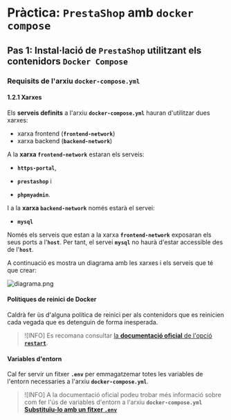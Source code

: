 <!-- https://josejuansanchez.org/iaw/practica-prestashop-docker/index.html -->

# Pràctica: **```PrestaShop```** amb **```docker compose```**

## Pas 1: Instal·lació de **```PrestaShop```** utilitzant els contenidors **```Docker Compose```**

### Requisits de l'arxiu **```docker-compose.yml```**

#### 1.2.1 Xarxes

Els **serveis definits** a l'arxiu **```docker-compose.yml```** hauran d'utilitzar dues xarxes:

* xarxa frontend (**```frontend-network```**)
* xarxa backend (**```backend-network```**)

A la **xarxa ```frontend-network```** estaran els serveis:

* **```https-portal```**,

* **```prestashop```** i

* **```phpmyadmin```**.

I a la **xarxa ```backend-network```** només estarà el servei:

* **```mysql```**

Només els serveis que estan a la xarxa **```frontend-network```** exposaran els seus ports a l'**```host```**. Per tant, el servei **```mysql```** no haurà d'estar accessible des de l'**```host```**.

A continuació es mostra un diagrama amb les xarxes i els serveis que té que crear:

![diagrama.png](./diagrama.png)

#### Polítiques de reinici de Docker

Caldrà fer ùs d'alguna política de reinici per als contenidors que es reinicien cada vegada que es detenguin de forma inesperada.

> ![INFO]
> Es recomana consultar [la **documentació oficial** de l'opció **```restart```**](https://docs.docker.com/compose/compose-file/compose-file-v3/#restart).


#### Variables d'entorn

Cal fer servir un fitxer **```.env```** per emmagatzemar totes les variables de l'entorn necessaries a l'arxiu **```docker-compose.yml```**.

> ![INFO]
> A la documentació oficial podeu trobar més informació sobre com fer l'ús de variables d'entorn a l'arxiu **```docker-compose.yml```** [**Substituïu-lo amb un fitxer ```.env```**](https://docs.docker.com/compose/environment-variables/set-environment-variables/#compose-file)

